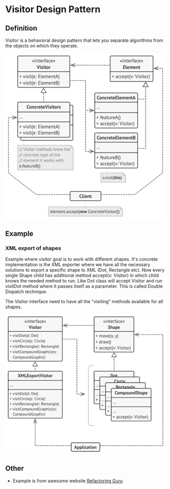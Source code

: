 # Visitor Design Pattern

## Definition

Visitor is a behavioral design pattern that lets you separate algorithms from the objects on which they operate.

![img_1.png](src/img_1.png)

## Example
### XML export of shapes

Example where visitor goal is to work with different shapes.
It's concrete implementation is the XML exporter where we have all the 
necessary solutions to export a specific shape to XML (Dot, Rectangle etc).
Now every single Shape child has additional method accept(v: Visitor) in which child knows
the needed method to run. Like Dot class will accept Visitor and run visitDot method where 
it passes itself as a parameter. This is called Double Dispatch technique.

The Visitor interface need to have all the "visiting" methods available for all shapes.

![img.png](src/img.png)

## Other

- Example is from awesome website [Refactoring Guru](https://refactoring.guru)
